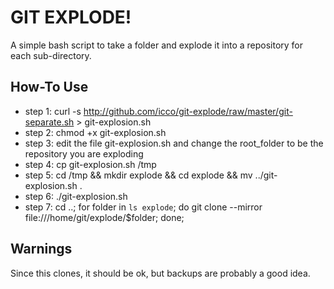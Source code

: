 # GIT EXPLODE!

A simple bash script to take a folder and explode it into a repository for each
sub-directory.

## How-To Use

 * step 1: curl -s http://github.com/icco/git-explode/raw/master/git-separate.sh > git-explosion.sh
 * step 2: chmod +x git-explosion.sh
 * step 3: edit the file git-explosion.sh and change the root_folder to be the repository you are exploding
 * step 4: cp git-explosion.sh /tmp
 * step 5: cd /tmp && mkdir explode && cd explode && mv ../git-explosion.sh .
 * step 6: ./git-explosion.sh
 * step 7: cd ..; for folder in `ls explode`; do  git clone --mirror file:///home/git/explode/$folder; done;

## Warnings
 
 Since this clones, it should be ok, but backups are probably a good idea.


